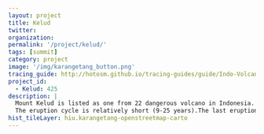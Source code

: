 ```yaml
---
layout: project
title: Kelud
twitter: 
organization: 
permalink: '/project/kelud/'
tags: [summit]
category: project
image: '/img/karangetang_button.png'
tracing_guide: http://hotosm.github.io/tracing-guides/guide/Indo-Volcanoes.html
project_id: 
  - Kelud: 425
description: |
  Mount Kelud is listed as one from 22 dangerous volcano in Indonesia. For eruption preparedness and mitigation it is important to map the surrounding area by capturing building, settlement and road network data.<br><br>
  The eruption cycle is relatively short (9-25 years).The last eruption happened on February 13th, 2014. It trapped people in several villages and disrupted flights in Java island and The National Disaster Agency evacuated people within a 20km radius.
hist_tileLayer: hiu.karangetang-openstreetmap-carto
---
```







